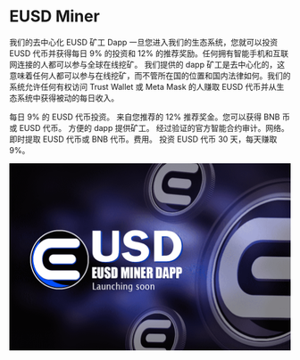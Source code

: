 # EUSD Miner

我们的去中心化 EUSD 矿工 Dapp
一旦您进入我们的生态系统，您就可以投资 EUSD 代币并获得每日 9% 的投资和 12% 的推荐奖励。任何拥有智能手机和互联网连接的人都可以参与全球在线挖矿。
我们提供的 dapp 矿工是去中心化的，这意味着任何人都可以参与在线挖矿，而不管所在国的位置和国内法律如何。我们的系统允许任何有权访问 Trust Wallet 或 Meta Mask 的人赚取 EUSD 代币并从生态系统中获得被动的每日收入。

  每日 9% 的 EUSD 代币投资。
  来自您推荐的 12% 推荐奖金。您可以获得 BNB 币或 EUSD 代币。
  方便的 dapp 提供矿工。
  经过验证的官方智能合约审计。网络。
  即时提取 EUSD 代币或 BNB 代币。费用。
  投资 EUSD 代币 30 天，每天赚取 9%。

![eusdminer-dapp-marketplaces-bsc-image1_87fd36c2dd0ca54719ef5bfc366833d9](eusdminer-dapp-marketplaces-bsc-image1_87fd36c2dd0ca54719ef5bfc366833d9.png)
